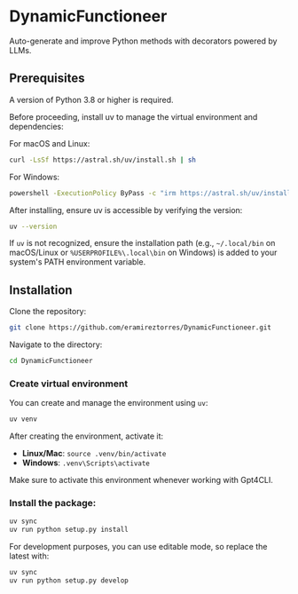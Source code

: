 # DynamicFunctioneer
Auto-generate and improve Python methods with decorators powered by LLMs.

## Prerequisites

A version of Python 3.8 or higher is required.

Before proceeding, install uv to manage the virtual environment and dependencies:

For macOS and Linux:

```bash
curl -LsSf https://astral.sh/uv/install.sh | sh
```

For Windows:

```bash
powershell -ExecutionPolicy ByPass -c "irm https://astral.sh/uv/install.ps1 | iex"
```

After installing, ensure uv is accessible by verifying the version:

```bash
uv --version
```

If `uv` is not recognized, ensure the installation path (e.g., `~/.local/bin` on macOS/Linux or `%USERPROFILE%\.local\bin` on Windows) is added to your system's PATH environment variable.


## Installation

Clone the repository:

```bash
git clone https://github.com/eramireztorres/DynamicFunctioneer.git
```

Navigate to the directory:

```bash
cd DynamicFunctioneer
```

### Create virtual environment

You can create and manage the environment using `uv`:

```bash
uv venv
```

After creating the environment, activate it:

- **Linux/Mac**: `source .venv/bin/activate`
- **Windows**: `.venv\Scripts\activate`

Make sure to activate this environment whenever working with Gpt4CLI.

### Install the package:

```bash
uv sync
uv run python setup.py install
```

For development purposes, you can use editable mode, so replace the latest with:

```bash
uv sync
uv run python setup.py develop
```
